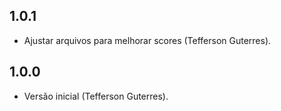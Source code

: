 ## 1.0.1

- Ajustar arquivos para melhorar scores (Tefferson Guterres).

## 1.0.0

- Versão inicial (Tefferson Guterres).